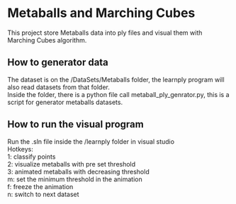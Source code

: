 # Metaballs and Marching Cubes
This project store Metaballs data into ply files and visual them with Marching Cubes algorithm.
## How to generator data
The dataset is on the /DataSets/Metaballs folder, the learnply program will also read datasets from that folder. \
Inside the folder, there is a python file call metaball_ply_genrator.py, this is a script for generator metaballs datasets. 
## How to run the visual program
Run the .sln file inside the /learnply folder in visual studio \
Hotkeys: \
1: classify points\
2: visualize metaballs with pre set threshold\
3: animated metaballs with decreasing threshold\
m: set the minimum threshold in the animation\
f: freeze the animation\
n: switch to next dataset
